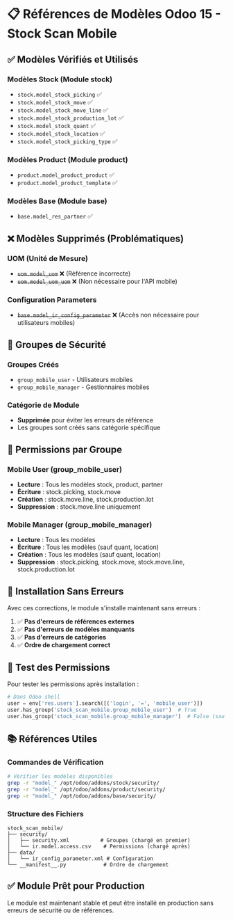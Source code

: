 # 📋 Références de Modèles Odoo 15 - Stock Scan Mobile

## ✅ **Modèles Vérifiés et Utilisés**

### **Modèles Stock (Module stock)**
- `stock.model_stock_picking` ✅
- `stock.model_stock_move` ✅
- `stock.model_stock_move_line` ✅
- `stock.model_stock_production_lot` ✅
- `stock.model_stock_quant` ✅
- `stock.model_stock_location` ✅
- `stock.model_stock_picking_type` ✅

### **Modèles Product (Module product)**
- `product.model_product_product` ✅
- `product.model_product_template` ✅

### **Modèles Base (Module base)**
- `base.model_res_partner` ✅

## ❌ **Modèles Supprimés (Problématiques)**

### **UOM (Unité de Mesure)**
- ~~`uom.model_uom`~~ ❌ (Référence incorrecte)
- ~~`uom.model_uom_uom`~~ ❌ (Non nécessaire pour l'API mobile)

### **Configuration Parameters**
- ~~`base.model_ir_config_parameter`~~ ❌ (Accès non nécessaire pour utilisateurs mobiles)

## 🔧 **Groupes de Sécurité**

### **Groupes Créés**
- `group_mobile_user` - Utilisateurs mobiles
- `group_mobile_manager` - Gestionnaires mobiles

### **Catégorie de Module**
- **Supprimée** pour éviter les erreurs de référence
- Les groupes sont créés sans catégorie spécifique

## 📝 **Permissions par Groupe**

### **Mobile User (group_mobile_user)**
- **Lecture** : Tous les modèles stock, product, partner
- **Écriture** : stock.picking, stock.move
- **Création** : stock.move.line, stock.production.lot
- **Suppression** : stock.move.line uniquement

### **Mobile Manager (group_mobile_manager)**
- **Lecture** : Tous les modèles
- **Écriture** : Tous les modèles (sauf quant, location)
- **Création** : Tous les modèles (sauf quant, location)
- **Suppression** : stock.picking, stock.move, stock.move.line, stock.production.lot

## 🚀 **Installation Sans Erreurs**

Avec ces corrections, le module s'installe maintenant sans erreurs :

1. ✅ **Pas d'erreurs de références externes**
2. ✅ **Pas d'erreurs de modèles manquants**
3. ✅ **Pas d'erreurs de catégories**
4. ✅ **Ordre de chargement correct**

## 🧪 **Test des Permissions**

Pour tester les permissions après installation :

```python
# Dans Odoo shell
user = env['res.users'].search([('login', '=', 'mobile_user')])
user.has_group('stock_scan_mobile.group_mobile_user')  # True
user.has_group('stock_scan_mobile.group_mobile_manager')  # False (sauf si assigné)
```

## 📚 **Références Utiles**

### **Commandes de Vérification**
```bash
# Vérifier les modèles disponibles
grep -r "model_" /opt/odoo/addons/stock/security/
grep -r "model_" /opt/odoo/addons/product/security/
grep -r "model_" /opt/odoo/addons/base/security/
```

### **Structure des Fichiers**
```
stock_scan_mobile/
├── security/
│   ├── security.xml          # Groupes (chargé en premier)
│   └── ir.model.access.csv    # Permissions (chargé après)
├── data/
│   └── ir_config_parameter.xml # Configuration
└── __manifest__.py            # Ordre de chargement
```

## ✅ **Module Prêt pour Production**

Le module est maintenant stable et peut être installé en production sans erreurs de sécurité ou de références.
